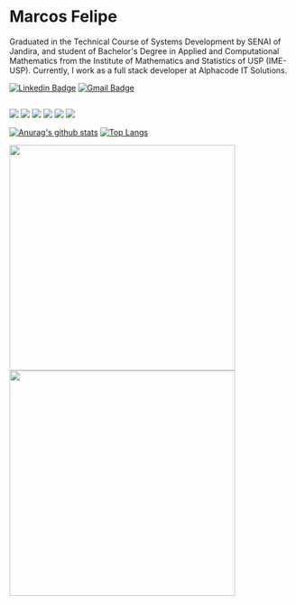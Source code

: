 # Marcos Felipe

Graduated in the Technical Course of Systems Development by SENAI of Jandira, and student of Bachelor's Degree in Applied and Computational Mathematics from the Institute of Mathematics and Statistics of USP (IME-USP). Currently, I work as a full stack developer at Alphacode IT Solutions.


[![Linkedin Badge](https://img.shields.io/badge/-LinkedIn-blue?style=flat-square&logo)](https://www.linkedin.com/in/marcosfbdcarvalho/)
[![Gmail Badge](https://img.shields.io/badge/-Gmail-c14438?style=flat-square&logo=Gmail&logoColor=white)](mailto:marcosfbdcarvalho@gmail.com)

##

![](https://img.shields.io/badge/‎-Java-F58219?logo=java&logoColor=white&style=flat-square)
![](https://img.shields.io/badge/‎-Python-4382B3?logo=python&logoColor=white&style=flat-square)
![](https://img.shields.io/badge/‎-PHP-7377AD?logo=php&logoColor=white&style=flat-square)
![](https://img.shields.io/badge/‎-JavaScript-EFD81D?logo=javascript&logoColor=white&style=flat-square)
![](https://img.shields.io/badge/‎-CSS3-2196F3?logo=css3&logoColor=white&style=flat-square)
![](https://img.shields.io/badge/‎-HTML-F16529?logo=html5&logoColor=white&style=flat-square)

[![Anurag's github stats](https://github-readme-stats.vercel.app/api?username=marcosfbc&hide=issues&show_icons=true&title_color=61dafb&text_color=FFFFFF&icon_color=61dafb&bg_color=20232a)](https://github.com/anuraghazra/github-readme-stats)
[![Top Langs](https://github-readme-stats.vercel.app/api/top-langs/?username=marcosfbc&layout=compact&title_color=61dafb&text_color=FFFFFF&icon_color=61dafb&bg_color=20232a)](https://github.com/anuraghazra/github-readme-stats)

<div style="display: inline">
  <img src="https://github-readme-stats.vercel.app/api/?username=marcosfbc&count_private=true&theme=highcontrast&showicons=true&include_all_commits=true&hide_border=true" width="400">
   <img src="https://github-readme-stats.vercel.app/api/top-langs/?username=marcosfbc&layout=compact&theme=highcontrast&langs_count=10&hide_border=true" width="400"> 
</div>
